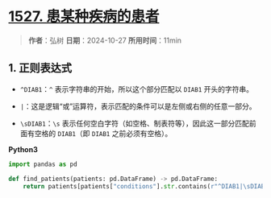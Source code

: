 # [1527. 患某种疾病的患者](https://leetcode.cn/problems/patients-with-a-condition/description/)

> **作者**：弘树
> **日期**：2024-10-27
> **所用时间**：11min

## 1. 正则表达式

- `^DIAB1`：`^` 表示字符串的开始，所以这个部分匹配以 `DIAB1` 开头的字符串。

- `|`：这是逻辑“或”运算符，表示匹配的条件可以是左侧或右侧的任意一部分。

- `\sDIAB1`：`\s` 表示任何空白字符（如空格、制表符等），因此这一部分匹配前面有空格的 `DIAB1`（即 `DIAB1` 之前必须有空格）。

**Python3**

```python
import pandas as pd

def find_patients(patients: pd.DataFrame) -> pd.DataFrame:
    return patients[patients["conditions"].str.contains(r"^DIAB1|\sDIAB1", regex=True)]
```